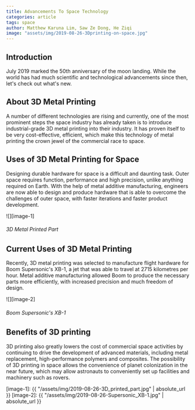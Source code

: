 ```yaml
---
title: Advancements To Space Technology
categories: article
tags: space 
author: Matthew Karuna Lim, Saw Ze Dong, He Ziqi
image: "assets/img/2019-08-26-3Dprinting-on-space.jpg"
---
```

## Introduction
July 2019 marked the 50th anniversary of the moon landing. While the world has had much scientific and technological advancements since then, let's check out what's new.

## About 3D Metal Printing
A number of different technologies are rising and currently, one of the most prominent steps the space industry has already taken is to introduce industrial-grade 3D metal printing into their industry. It has proven itself to be very cost-effective, efficient, which make this technology of metal printing the crown jewel of the commercial race to space. 

## Uses of 3D Metal Printing for Space
Designing durable hardware for space is a difficult and daunting task. Outer space requires function, performance and high precision, unlike anything required on Earth. With the help of metal additive manufacturing, engineers are now able to design and produce hardware that is able to overcome the challenges of outer space, with faster iterations and faster product development. 

![][image-1]
###### 3D Metal Printed Part

## Current Uses of 3D Metal Printing
Recently, 3D metal printing was selected to manufacture flight hardware for Boom Supersonic's XB-1, a jet that was able to travel at 2715 kilometres per hour. Metal additive manufacturing allowed Boom to produce the necessary parts more efficiently, with increased precision and much freedom of design.

![][image-2]
###### Boom Supersonic's XB-1

## Benefits of 3D printing
3D printing also greatly lowers the cost of commercial space activities by continuing to drive the development of advanced materials, including metal replacement, high-performance polymers and composites. The possibility of 3D printing in space allows the convenience of planet colonization in the near future, which may allow astronauts to conveniently set up facilities and machinery such as rovers. 

[image-1]: {{ "/assets/img/2019-08-26-3D_printed_part.jpg" | absolute_url }}
[image-2]: {{ "/assets/img/2019-08-26-Supersonic_XB-1.jpg" | absolute_url }}
